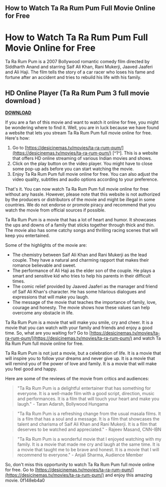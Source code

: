 ## How to Watch Ta Ra Rum Pum Full Movie Online for Free

  
# How to Watch Ta Ra Rum Pum Full Movie Online for Free
 
Ta Ra Rum Pum is a 2007 Bollywood romantic comedy film directed by Siddharth Anand and starring Saif Ali Khan, Rani Mukerji, Jaaved Jaaferi and Ali Haji. The film tells the story of a car racer who loses his fame and fortune after an accident and tries to rebuild his life with his family.
 
## HD Online Player (Ta Ra Rum Pum 3 full movie download )


[**DOWNLOAD**](https://www.google.com/url?q=https%3A%2F%2Furlin.us%2F2tKyYQ&sa=D&sntz=1&usg=AOvVaw19nQ4nFrlBWVeqQOZH_bNq)

 
If you are a fan of this movie and want to watch it online for free, you might be wondering where to find it. Well, you are in luck because we have found a website that lets you stream Ta Ra Rum Pum full movie online for free. Here's how:
 
1. Go to [https://desicinemas.tv/movies/ta-ra-rum-pum/](https://desicinemas.tv/movies/ta-ra-rum-pum/) [^1^]. This is a website that offers HD online streaming of various Indian movies and shows.
2. Click on the play button on the video player. You might have to close some pop-up ads before you can start watching the movie.
3. Enjoy Ta Ra Rum Pum full movie online for free. You can also adjust the video quality, subtitles and audio options according to your preference.

That's it. You can now watch Ta Ra Rum Pum full movie online for free without any hassle. However, please note that this website is not authorized by the producers or distributors of the movie and might be illegal in some countries. We do not endorse or promote piracy and recommend that you watch the movie from official sources if possible.

Ta Ra Rum Pum is a movie that has a lot of heart and humor. It showcases the ups and downs of a family that sticks together through thick and thin. The movie also has some catchy songs and thrilling racing scenes that will keep you entertained.
 
Some of the highlights of the movie are:

- The chemistry between Saif Ali Khan and Rani Mukerji as the lead couple. They have a natural and charming rapport that makes their romance believable and sweet.
- The performance of Ali Haji as the elder son of the couple. He plays a smart and sensitive kid who tries to help his parents in their difficult times.
- The comic relief provided by Jaaved Jaaferi as the manager and friend of Saif Ali Khan's character. He has some hilarious dialogues and expressions that will make you laugh.
- The message of the movie that teaches the importance of family, love, courage and honesty. The movie shows how these values can help overcome any obstacle in life.

Ta Ra Rum Pum is a movie that will make you smile, cry and cheer. It is a movie that you can watch with your family and friends and enjoy a good time. So, what are you waiting for? Go to [https://desicinemas.tv/movies/ta-ra-rum-pum/](https://desicinemas.tv/movies/ta-ra-rum-pum/)  and watch Ta Ra Rum Pum full movie online for free.

Ta Ra Rum Pum is not just a movie, but a celebration of life. It is a movie that will inspire you to follow your dreams and never give up. It is a movie that will remind you of the power of love and family. It is a movie that will make you feel good and happy.
 
Here are some of the reviews of the movie from critics and audiences:

> "Ta Ra Rum Pum is a delightful entertainer that has something for everyone. It is a well-made film with a good script, direction, music and performances. It is a film that will touch your heart and make you laugh." - Taran Adarsh, Bollywood Hungama

> "Ta Ra Rum Pum is a refreshing change from the usual masala films. It is a film that has a soul and a message. It is a film that showcases the talent and charisma of Saif Ali Khan and Rani Mukerji. It is a film that deserves to be watched and appreciated." - Rajeev Masand, CNN-IBN

> "Ta Ra Rum Pum is a wonderful movie that I enjoyed watching with my family. It is a movie that made me cry and laugh at the same time. It is a movie that taught me to be brave and honest. It is a movie that I will recommend to everyone." - Anjali Sharma, Audience Member

So, don't miss this opportunity to watch Ta Ra Rum Pum full movie online for free. Go to [https://desicinemas.tv/movies/ta-ra-rum-pum/](https://desicinemas.tv/movies/ta-ra-rum-pum/)  and enjoy this amazing movie.
 0f148eb4a0
